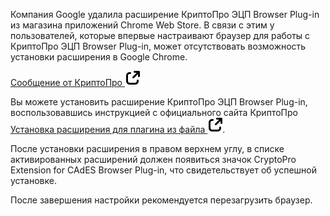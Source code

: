<warn>

Компания Google удалила расширение КриптоПро ЭЦП Browser Plug-in из магазина приложений Chrome Web Store. В связи с этим у пользователей, которые впервые настраивают браузер для работы с КриптоПро ЭЦП Browser Plug-in, может отсутствовать возможность установки расширения в Google Chrome.

[Сообщение от КриптоПро ![ссылка на внешний ресурс](./assets/link.svg "inline")](https://cryptopro.ru/news/2025/02/ob-udalenii-rasshireniya-dlya-cryptopro-etsp-browser-plug-iz-magazina-prilozhenii-googl)

</warn>

Вы можете установить расширение КриптоПро ЭЦП Browser Plug-in, воспользовавшись инструкцией с официального сайта КриптоПро [Установка расширения для плагина из файла ![ссылка на внешний ресурс](./assets/link.svg "inline")](https://support.cryptopro.ru/index.php?/Knowledgebase/Article/View/467/0/ustnovk-rsshirenija-dlja-plgin-iz-fjjl).


После установки расширения в правом верхнем углу, в списке активированных расширений должен появиться значок CryptoPro Extension for CAdES Browser Plug-in, что свидетельствует об успешной установке.

После завершения настройки рекомендуется перезагрузить браузер. 